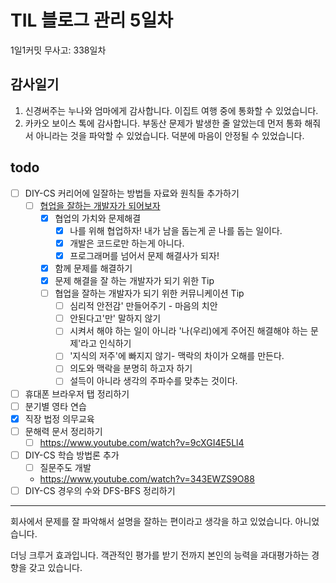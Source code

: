 # TIL 블로그 관리 5일차

1일1커밋 무사고: 338일차

## 감사일기

1. 신경써주는 누나와 엄마에게 감사합니다. 이집트 여행 중에 통화할 수 있었습니다.
2. 카카오 보이스 톡에 감사합니다. 부동산 문제가 발생한 줄 알았는데 먼저 통화 해줘서 아니라는 것을 파악할 수 있었습니다. 덕분에 마음이 안정될 수 있었습니다.

## todo

- [ ] DIY-CS 커리어에 일잘하는 방법들 자료와 원칙들 추가하기
  - [ ] [협업을 잘하는 개발자가 되어보자](https://velog.io/@teo/collaboration)
    - [x] 협업의 가치와 문제해결
      - [x] 나를 위해 협업하자! 내가 남을 돕는게 곧 나를 돕는 일이다.
      - [x] 개발은 코드로만 하는게 아니다.
      - [x] 프로그래머를 넘어서 문제 해결사가 되자!
    - [x] 함께 문제를 해결하기
    - [x] 문제 해결을 잘 하는 개발자가 되기 위한 Tip
    - [ ] 협업을 잘하는 개발자가 되기 위한 커뮤니케이션 Tip
      - [ ] 심리적 안전감' 만들어주기 - 마음의 치안
      - [ ] 안된다고'만' 말하지 않기
      - [ ] 시켜서 해야 하는 일이 아니라 '나(우리)에게 주어진 해결해야 하는 문제'라고 인식하기
      - [ ] '지식의 저주'에 빠지지 않기- 맥락의 차이가 오해를 만든다.
      - [ ] 의도와 맥락을 분명히 하고자 하기
      - [ ] 설득이 아니라 생각의 주파수를 맞추는 것이다.
- [ ] 휴대폰 브라우저 탭 정리하기
- [ ] 분기별 영타 연습
- [x] 직장 법정 의무교육
- [ ] 문해력 문서 정리하기
  - [ ] https://www.youtube.com/watch?v=9cXGI4E5Ll4
- [ ] DIY-CS 학습 방법론 추가
  - [ ] 질문주도 개발
  - https://www.youtube.com/watch?v=343EWZS9O88
- [ ] DIY-CS 경우의 수와 DFS-BFS 정리하기

---

회사에서 문제를 잘 파악해서 설명을 잘하는 편이라고 생각을 하고 있었습니다. 아니었습니다.

더닝 크루거 효과입니다. 객관적인 평가를 받기 전까지 본인의 능력을 과대평가하는 경향을 갖고 있습니다.
